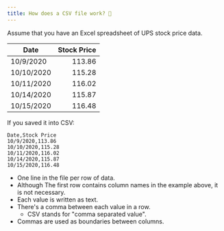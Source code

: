 ```yaml
---
title: How does a CSV file work? 🐇
---
```


Assume that you have an Excel spreadsheet of UPS stock price data.

| Date       | Stock Price |
| ---------- | ----------: |
| 10/9/2020  |      113.86 |
| 10/10/2020 |      115.28 |
| 10/11/2020 |      116.02 |
| 10/14/2020 |      115.87 |
| 10/15/2020 |      116.48 |

If you saved it into CSV:

```
Date,Stock Price
10/9/2020,113.86
10/10/2020,115.28
10/11/2020,116.02
10/14/2020,115.87
10/15/2020,116.48
```

- One line in the file per row of data.
- Although The first row contains column names in the example above, it is not necessary.
- Each value is written as text.
- There's a comma between each value in a row.
  - CSV stands for "comma separated value".
- Commas are used as boundaries between columns.

